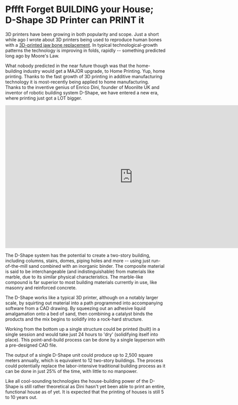 # Pffft Forget BUILDING your House; D-Shape 3D Printer can PRINT it

3D printers have been growing in both popularity and scope. Just a short while ago I wrote about 3D printers being used to reproduce human bones with a [3D-printed jaw bone replacement](/2012/3d-printer-gives-woman-brand-new-jawbone/). In typical technological-growth patterns the technology is improving in folds, rapidly -- something predicted long ago by Moore's Law. 

What nobody predicted in the near future though was that the home-building industry would get a MAJOR upgrade, to Home Printing. Yup, home printing. Thanks to the fast growth of 3D printing in additive manufacturing technology it is most-recently being applied to home manufacturing. Thanks to the inventive genius of Enrico Dini, founder of Moonlite UK and inventor of robotic building system D-Shape, we have entered a new era, where printing just got a LOT bigger.

<iframe width="800" height="450" src="http://www.youtube.com/embed/OzErSh_44ng" frameborder="0" allowfullscreen></iframe>

The D-Shape system has the potential to create a two-story building, including columns, stairs, domes, piping holes and more -- using just run-of-the-mill sand combined with an inorganic binder. The composite material is said to be interchangeable (and indistinguishable) from materials like marble, due to its similar physical characteristics. The marble-like compound is far superior to most building materials currently in use, like masonry and reinforced concrete. 

The D-Shape works like a typical 3D printer, although on a notably larger scale, by squirting out material into a path programmed into accompanying software from a CAD drawing. By squeezing out an adhesive liquid amalgamation onto a bed of sand, then combining a catalyst binds the products and the mix begins to solidify into a rock-hard structure. 

Working from the bottom up a single structure could be printed (built) in a single session and would take just 24 hours to 'dry' (solidifying itself into place). This point-and-build process can be done by a single layperson with a pre-designed CAD file.

The output of a single D-Shape unit could produce up to 2,500 square meters annually, which is equivalent to 12 two-story buildings. The process could potentially replace the labor-intensive traditional building process as it can be done in just 25% of the time, with little to no manpower. 

Like all cool-sounding technologies the house-building power of the D-Shape is still rather theoretical as Dini hasn't yet been able to print an entire, functional house as of yet. It is expected that the printing of houses is still 5 to 10 years out.
